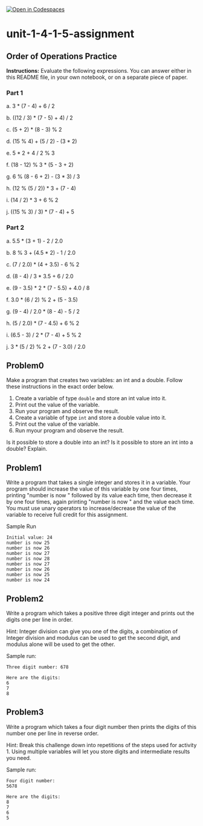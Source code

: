 [![Open in Codespaces](https://classroom.github.com/assets/launch-codespace-2972f46106e565e64193e422d61a12cf1da4916b45550586e14ef0a7c637dd04.svg)](https://classroom.github.com/open-in-codespaces?assignment_repo_id=15861723)
# unit-1-4-1-5-assignment

## Order of Operations Practice
**Instructions:** Evaluate the following expressions.  You can answer either in this README file, in your own notebook, or on a separate piece of paper.
### Part 1
a. 3 * (7 - 4) + 6 / 2

b. ((12 / 3) * (7 - 5) + 4) / 2

c. (5 + 2) * (8 - 3) % 2

d. (15 % 4) + (5 / 2) - (3 * 2)

e. 5 * 2 + 4 / 2 % 3

f. (18 - 12) % 3 * (5 - 3 + 2)

g. 6 % (8 - 6 + 2) - (3 * 3) / 3

h. (12 % (5 / 2)) * 3 + (7 - 4)

i. (14 / 2) * 3 + 6 % 2

j. ((15 % 3) / 3) * (7 - 4) + 5

### Part 2
a. 5.5 * (3 + 1) - 2 / 2.0

b. 8 % 3 + (4.5 * 2) - 1 / 2.0

c. (7 / 2.0) * (4 + 3.5) - 6 % 2

d. (8 - 4) / 3 * 3.5 + 6 / 2.0

e. (9 - 3.5) * 2 * (7 - 5.5) + 4.0 / 8

f. 3.0 * (6 / 2) % 2 + (5 - 3.5)

g. (9 - 4) / 2.0 * (8 - 4) - 5 / 2

h. (5 / 2.0) * (7 - 4.5) + 6 % 2

i. (6.5 - 3) / 2 * (7 - 4) + 5 % 2

j. 3 * (5 / 2) % 2 + (7 - 3.0) / 2.0

## Problem0
Make a program that creates two variables: an int and a double.  Follow these instructions in the exact order below.
1. Create a variable of type `double` and store an int value into it.
2. Print out the value of the variable.
3. Run your program and observe the result.
4. Create a variable of type `int` and store a double value into it.
5. Print out the value of the variable.
6. Run myour program and observe the result.

Is it possible to store a double into an int?  Is it possible to store an int into a double?  Explain.

## Problem1
Write a program that takes a single integer and stores it in a variable. Your program should increase the value of this variable by one four times, printing "number is now " followed by its value each time, then decrease it by one four times, again printing "number is now " and the value each time. You must use unary operators to increase/decrease the value of the variable to receive full credit for this assignment.

Sample Run
```
Initial value: 24
number is now 25
number is now 26
number is now 27
number is now 28
number is now 27
number is now 26
number is now 25
number is now 24
```

## Problem2
Write a program which takes a positive three digit integer and prints out the digits one per line in order.

Hint: Integer division can give you one of the digits, a combination of Integer division and modulus can be used to get the second digit, and modulus alone will be used to get the other.

Sample run:
```
Three digit number: 678

Here are the digits:
6
7
8
```

## Problem3
Write a program which takes a four digit number then prints the digits of this number one per line in reverse order.

Hint: Break this challenge down into repetitions of the steps used for activity 1. Using multiple variables will let you store digits and intermediate results you need.

Sample run:
```
Four digit number:
5678

Here are the digits:
8
7
6
5
```
